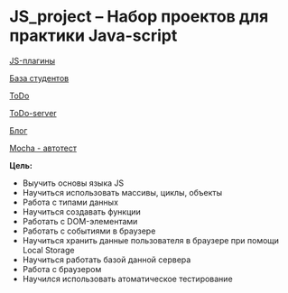 # JS_project – Набор проектов для практики Java-script

[JS-плагины](https://crashmet.github.io/js_project/plugins/index)

[База студентов](https://crashmet.github.io/js_project/student/main)

[ToDo](https://crashmet.github.io/js_project/todo/index.html)

[ToDo-server](https://crashmet.github.io/js_project/todo-server/index.html)

[Блог](https://crashmet.github.io/js_project/blog/list.html)

[Mocha - автотест](https://crashmet.github.io/js_project/mocha/index.html)


**Цель:**
- Выучить основы языка JS
- Научиться использовать массивы, циклы, объекты
- Работа с типами данных
- Научиться создавать функции
- Работать с DOM-элементами
- Работать с событиями в браузере 
- Научиться хранить данные пользователя в браузере при помощи Local Storage
- Научиться работать базой данной сервера
- Работа с браузером
- Научился использовать атоматическое тестирование
